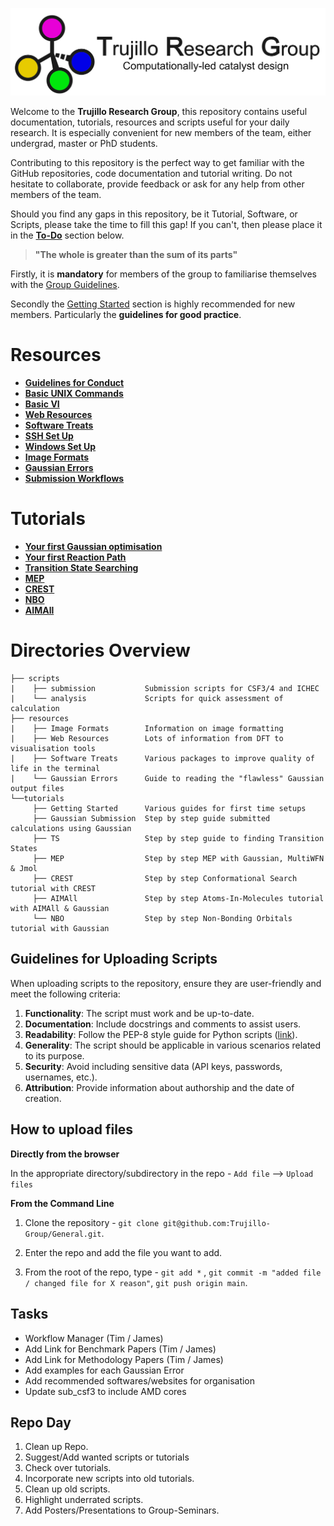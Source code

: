 ![group logo](docs/figures/logo_horizontal.png)

Welcome to the **Trujillo Research Group**, this repository contains useful documentation, tutorials, resources and scripts useful for your daily research.
It is especially convenient for new members of the team, either undergrad, master or PhD students.

Contributing to this repository is the perfect way to get familiar with the GitHub repositories, code documentation and tutorial writing.
Do not hesitate to collaborate, provide feedback or ask for any help from other members of the team.

Should you find any gaps in this repository, be it Tutorial, Software, or Scripts, please take the time to fill this gap! If you can't, then please place it in the **[To-Do](#to-do)** section below.

> **"The whole is greater than the sum of its parts"**

Firstly, it is **mandatory** for members of the group to familiarise themselves with the [Group Guidelines](docs/guidelines).

Secondly the [Getting Started](tutorials/getting_started) section is highly recommended for new members. Particularly the **guidelines for good practice**.

# Resources
- **[Guidelines for Conduct](docs/guidelines)**
- **[Basic UNIX Commands](tutorials/getting_started/basic_linux.md)**
- **[Basic VI](tutorials/getting_started/basic_vi.md)**
- **[Web Resources](resources/README.md)**
- **[Software Treats](resources/software_treats.md)**
- **[SSH Set Up](tutorials/getting_started/ssh_setup.md)**
- **[Windows Set Up](tutorials/getting_started/windows_users.md)**
- **[Image Formats](resources/image_formats/README.md)**
- **[Gaussian Errors](resources/gaussian_errors/README.md)**
- **[Submission Workflows](resources/workflows/README.md)**

# Tutorials
- **[Your first Gaussian optimisation](tutorials/gaussian_submission/README.md)**
- **[Your first Reaction Path](tutorials/gaussian_submission/SN2_tutorial/README.md)**
- **[Transition State Searching](tutorials/TS/README.md)**
- **[MEP](tutorials/MEP/README.md)**
- **[CREST](tutorials/CREST/README.md)**
- **[NBO](tutorials/NBO/README.md)**
- **[AIMAll](tutorials/AIMAll/README.md)**

# Directories Overview

```
├── scripts                   
|    ├── submission           Submission scripts for CSF3/4 and ICHEC
|    └── analysis             Scripts for quick assessment of calculation
├── resources                 
|    ├── Image Formats        Information on image formatting
|    ├── Web Resources        Lots of information from DFT to visualisation tools
|    ├── Software Treats      Various packages to improve quality of life in the terminal
|    └── Gaussian Errors      Guide to reading the "flawless" Gaussian output files
└──tutorials                    
     ├── Getting Started      Various guides for first time setups
     ├── Gaussian Submission  Step by step guide submitted calculations using Gaussian
     ├── TS                   Step by step guide to finding Transition States
     ├── MEP                  Step by step MEP with Gaussian, MultiWFN & Jmol
     ├── CREST                Step by step Conformational Search tutorial with CREST
     ├── AIMAll               Step by step Atoms-In-Molecules tutorial with AIMAll & Gaussian
     └── NBO                  Step by step Non-Bonding Orbitals tutorial with Gaussian
```

## Guidelines for Uploading Scripts

When uploading scripts to the repository, ensure they are user-friendly and meet the following criteria:
1. **Functionality**: The script must work and be up-to-date.
2. **Documentation**: Include docstrings and comments to assist users.
3. **Readability**: Follow the PEP-8 style guide for Python scripts ([link](https://peps.python.org/pep-0008/)).
4. **Generality**: The script should be applicable in various scenarios related to its purpose.
5. **Security**: Avoid including sensitive data (API keys, passwords, usernames, etc.).
6. **Attribution**: Provide information about authorship and the date of creation.


## How to upload files

**Directly from the browser**

In the appropriate directory/subdirectory in the repo - `Add file` --> `Upload files`

**From the Command Line**

1. Clone the repository - `git clone git@github.com:Trujillo-Group/General.git`.

2. Enter the repo and add the file you want to add. 

3. From the root of the repo, type - `git add *` , `git commit -m "added file / changed file for X reason"`, `git push origin main`.

## Tasks
- Workflow Manager (Tim / James)
- Add Link for Benchmark Papers (Tim / James)
- Add Link for Methodology Papers (Tim / James)
- Add examples for each Gaussian Error
- Add recommended softwares/websites for organisation
- Update sub_csf3 to include AMD cores



## Repo Day
1. Clean up Repo.
2. Suggest/Add wanted scripts or tutorials
3. Check over tutorials.
4. Incorporate new scripts into old tutorials.
5. Clean up old scripts. 
6. Highlight underrated scripts.
7. Add Posters/Presentations to Group-Seminars.
